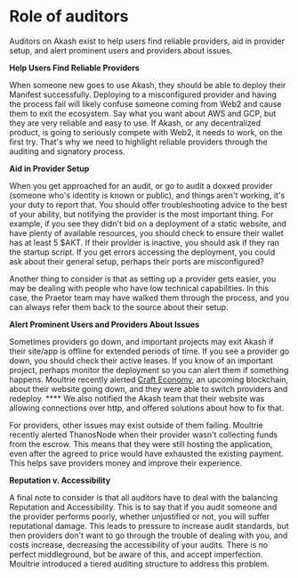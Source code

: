 # Role of auditors

Auditors on Akash exist to help users find reliable providers, aid in provider setup, and alert prominent users and providers about issues.&#x20;

**Help Users Find Reliable Providers**

When someone new goes to use Akash, they should be able to deploy their Manifest successfully. Deploying to a misconfigured provider and having the process fail will likely confuse someone coming from Web2 and cause them to exit the ecosystem. Say what you want about AWS and GCP, but they are very reliable and easy to use. If Akash, or any decentralized product, is going to seriously compete with Web2, it needs to work, on the first try. That's why we need to highlight reliable providers through the auditing and signatory process.&#x20;

**Aid in Provider Setup**

When you get approached for an audit, or go to audit a doxxed provider (someone who's identity is known or public), and things aren't working, it's your duty to report that. You should offer troubleshooting advice to the best of your ability, but notifying the provider is the most important thing. For example, if you see they didn't bid on a deployment of a static website, and have plenty of available resources, you should check to ensure their wallet has at least 5 $AKT. If their provider is inactive, you should ask if they ran the startup script. If you get errors accessing the deployment, you could ask about their general setup, perhaps their ports are misconfigured?

Another thing to consider is that as setting up a provider gets easier, you may be dealing with people who have low technical capabilities. In this case, the Praetor team may have walked them through the process, and you can always refer them back to the source about their setup.&#x20;

**Alert Prominent Users and Providers About Issues**

Sometimes providers go down, and important projects may exit Akash if their site/app is offline for extended periods of time. If you see a provider go down, you should check their active leases. If you know of an important project, perhaps monitor the deployment so you can alert them if something happens. Moultrie recently alerted [Craft Economy](http://crafteconomy.io/), an upcoming blockchain, about their website going down, and they were able to switch providers and redeploy. **** We also notified the Akash team that their website was allowing connections over http, and offered solutions about how to fix that.

For providers, other issues may exist outside of them failing. Moultrie recently alerted ThanosNode when their provider wasn't collecting funds from the escrow. This means that they were still hosting the application, even after the agreed to price would have exhausted the existing payment. This helps save providers money and improve their experience.

**Reputation v. Accessibility**

A final note to consider is that all auditors have to deal with the balancing Reputation and Accessibility. This is to say that if you audit someone and the provider performs poorly, whether unjustified or not, you will suffer reputational damage. This leads to pressure to increase audit standards, but then providers don't want to go through the trouble of dealing with you, and costs increase, decreasing the accessibility of your audits. There is no perfect middleground, but be aware of this, and accept imperfection. Moultrie introduced a tiered auditing structure to address this problem.
